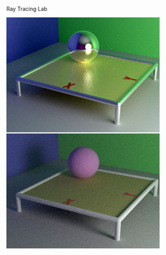 Ray Tracing Lab

![Reflection Preview](ReflectionPhong/Reflection_4096.jpg "Reflection Preview")
![PathTracing Preview](PathTracing/PathTracing_4096.jpg "PathTracing Preview")
